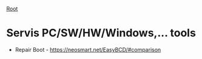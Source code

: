 [Root](../README.md)

# Servis PC/SW/HW/Windows,... tools

- Repair Boot - https://neosmart.net/EasyBCD/#comparison  
